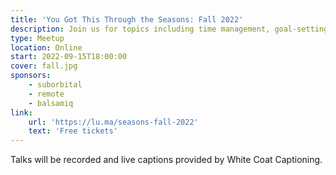 ```yaml
---
title: 'You Got This Through the Seasons: Fall 2022'
description: Join us for topics including time management, goal-setting, and working with ADHD.
type: Meetup
location: Online
start: 2022-09-15T18:00:00
cover: fall.jpg
sponsors:
    - suborbital
    - remote
    - balsamiq
link:
    url: 'https://lu.ma/seasons-fall-2022'
    text: 'Free tickets'
---
```


Talks will be recorded and live captions provided by White Coat Captioning.

<event-session
    title="Welcome To You Got This Through the Seasons"
    start="2022-09-15T17:00:00Z">
</event-session>

<event-session
    title="Not Knowing Is Part Of Learning"
    :speakers="['ramon-huidobro']"
    start="2022-09-15T17:10:00Z"
    description="We oftentimes find ourselves confronted with new, situations in our careers that at a first glance are daunting, impossible even. How are we supposed to ever learn something if we don't even know where to start? Is learning even a part of the job? In this session, let's examine how vital a step of learning it is not to know, and how our tech careers are a continuous learning process.">
</event-session>

<event-session
    title="WTF are OKRs"
    :speakers="['michael-heap']"
    start="2022-09-15T17:25:00Z"
    description="Setting Objectives and Key Results (OKRs) is a common and important part of leading your team - making sure everyone knows what you're working towards. But they can be tricky to get right, and even harder to help others understand. If you're a leader that's ever searched for 'What do OKRs look like?', this talk's for you! We'll start with what OKRs are, how they're measured, and how they should cascade through a business to make sure everyone is on the same page. We'll also cover how to use OKRs to work on what you actually want, not just what others want you to do.">
</event-session>

<!-- Remote Sponsor 5m -->

<event-session
    title="How To Effectively Take Notes as a Team"
    :speakers="['cassidy-williams']"
    start="2022-09-15T17:45:00Z"
    description="As your teams grow, so does your collective knowledge of all that you've built together. Managing and documenting that knowledge can be daunting, but it's so important for remembering decisions, creating new ideas without reinventing the wheel, and bringing new teammates up to speed. In this talk, we'll discuss strategies for taking (and finding!) notes as a team.">
</event-session>

<event-session
    title="Understanding Your Relationship With Time"
    :speakers="['carol-huang']"
    start="2022-09-15T18:00:00Z"
    description="Your time is literally all you have in this world. You can’t guarantee health, you can’t guarantee happiness, you can’t even guarantee existing — but while you do have life on this earth, time is what you have. Let’s talk about some tools for identifying what you can (and can’t!) change about your day, and take a little bit of time to reexamine your relationship with time.">
</event-session>

<!-- Suborbital Sponsor 5m -->

<event-session
    title="Interview Your Next Manager"
    :speakers="['marcos-placona']"
    start="2022-09-15T18:20:00Z"
    description="Interviews are a two-way process, but it's more than just company fit. Your manager is your biggest advocate, but fill your great opportunity with endless challenges. In this talk, we'll cover why and how to interview your next manager as part of your job-hunting process to make sure you end up in a healthy and productive environment.">
</event-session>

<event-session
    title="Balancing Side Projects and ADHD"
    :speakers="['luke-murphy']"
    start="2022-09-15T18:35:00Z"
    description="ADHD, ADD and similar neuro-behavioural disorders are often seen as the kryptonite of folks completing things. The stereotype for years was the naughty kid at school who could never concentrate, would never finish anything and constantly disrupts everyone else. There’s a balance though, because while some ADHD traits make getting anything done almost impossible, others can be harnessed as superpowers to get shit done. Luke is going to share their experiences of attempting to identify, manage and manipulate these traits, and how this has manifested in successful (and many unsuccessful) side projects through the years. This talk is for folks who have ADHD, suspect they might have ADHD, or are just interested in how different people think and achieve the things they do.">
</event-session>

<!-- Balsamiq Sponsor 5m & Close -->
